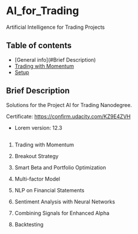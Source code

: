 # AI_for_Trading
 Artificial Intelligence for Trading Projects

## Table of contents
* [General info](#Brief Description)
* [Trading with Momentum](#trading-momentum)
* [Setup](#setup)

## Brief Description

Solutions for the Project AI for Trading Nanodegree.

Certificate: https://confirm.udacity.com/KZ9E4ZVH
* Lorem version: 12.3

##

1. Trading with Momentum

2. Breakout Strategy

3. Smart Beta and Portfolio Optimization

4. Multi-factor Model

5. NLP on Financial Statements

6. Sentiment Analysis with Neural Networks

7. Combining Signals for Enhanced Alpha

8. Backtesting